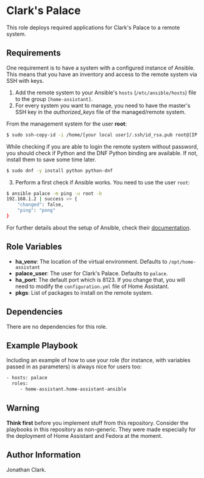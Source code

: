 Clark's Palace
==============

This role deploys required applications for Clark's Palace to a remote system.

Requirements
------------

One requirement is to have a system with a configured instance of Ansible. This means that you have an inventory and access to the remote system via SSH with keys.

1. Add the remote system to your Ansible's `hosts` (`/etc/ansible/hosts`) file to the group `[home-assistant]`.
2. For every system you want to manage, you need to have the master's SSH key in the *authorized_keys* file of the managed/remote system.

From the management system for the user **root**:

```bash
$ sudo ssh-copy-id -i /home/[your local user]/.ssh/id_rsa.pub root@[IP address of remote system]
```

While checking if you are able to login the remote system without password, you should check if Python and the DNF Python binding are available. If not, install them to save some time later.

```bash
$ sudo dnf -y install python python-dnf
```


3. Perform a first check if Ansible works. You need to use the user `root`:

```bash
$ ansible palace -m ping -u root -b
192.168.1.2 | success >> {
    "changed": false,
    "ping": "pong"
}
```

For further details about the setup of Ansible, check their [documentation](http://docs.ansible.com/ansible/).

Role Variables
--------------

- **ha_venv**: The location of the virtual environment. Defaults to `/opt/home-assistant`
- **palace_user**: The user for Clark's Palace. Defaults to `palace`.
- **ha_port**: The default port which is 8123. If you change that, you will need to modify the `configuration.yml` file of Home Assistant.
- **pkgs**: List of packages to install on the remote system.


Dependencies
------------

There are no dependencies for this role.

Example Playbook
----------------

Including an example of how to use your role (for instance, with variables passed in as parameters) is always nice for users too:

```bash
- hosts: palace
  roles:
     - home-assistant.home-assistant-ansible
```

Warning
-------

**Think first** before you implement stuff from this repository. Consider the playbooks in this repository as non-generic. They were made especially for the deployment of Home Assistant and Fedora at the moment.

Author Information
------------------

Jonathan Clark.

